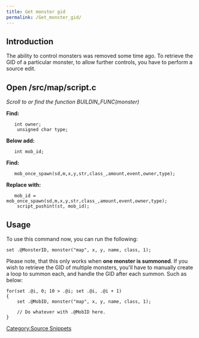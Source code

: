 ```yaml
---
title: Get monster gid
permalink: /Get_monster_gid/
---
```


Introduction
------------

The ability to control monsters was removed some time ago. To retrieve the GID of a particular monster, to allow further controls, you have to perform a source edit.

Open /src/map/script.c
----------------------

*Scroll to or find the function BUILDIN_FUNC(monster)*

**Find:**

       int owner;
        unsigned char type;

**Below add:**

       int mob_id;

**Find:**

       mob_once_spawn(sd,m,x,y,str,class_,amount,event,owner,type);

**Replace with:**

       mob_id = mob_once_spawn(sd,m,x,y,str,class_,amount,event,owner,type);
        script_pushint(st, mob_id);

Usage
-----

To use this command now, you can run the following:

    set .@MonsterID, monster("map", x, y, name, class, 1);

Please note, that this only works when **one monster is summoned**. If you wish to retrieve the GID of multiple monsters, you'll have to manually create a loop to summon each, and handle the GID after each summon. Such as below:

    for(set .@i, 0; 10 > .@i; set .@i, .@i + 1)
    {
        set .@MobID, monster("map", x, y, name, class, 1);

        // Do whatever with .@MobID here.
    }

[Category:Source Snippets](Category:Source_Snippets)